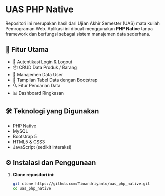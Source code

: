 # UAS PHP Native

Repositori ini merupakan hasil dari Ujian Akhir Semester (UAS) mata kuliah Pemrograman Web. Aplikasi ini dibuat menggunakan **PHP Native** tanpa framework dan berfungsi sebagai sistem manajemen data sederhana.

## 📌 Fitur Utama 
 
- 🔐 Autentikasi Login & Logout
- 📦 CRUD Data Produk / Barang
- 👥 Manajemen Data User
- 🧾 Tampilan Tabel Data dengan Bootstrap
- 🔍 Fitur Pencarian Data
- 📊 Dashboard Ringkasan 

## 🛠️ Teknologi yang Digunakan

- PHP Native
- MySQL
- Bootstrap 5
- HTML5 & CSS3
- JavaScript (sedikit interaksi)

## ⚙️ Instalasi dan Penggunaan

1. **Clone repositori ini:**

   ```bash
   git clone https://github.com/Tioandriyanto/uas_php_native.git
   cd uas_php_native
